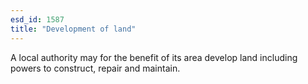 ```yaml
---
esd_id: 1587
title: "Development of land"
---
```


A local authority may for the benefit of its area develop land including powers to construct, repair and maintain.


